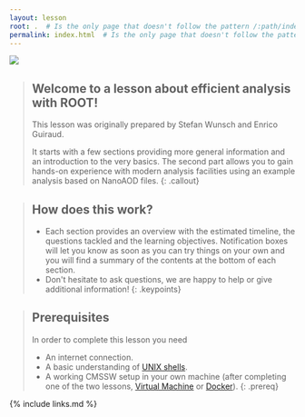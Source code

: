 ```yaml
---
layout: lesson
root: .  # Is the only page that doesn't follow the pattern /:path/index.html
permalink: index.html  # Is the only page that doesn't follow the pattern /:path/index.html
---
```


![](fig/banner.png)

> ## Welcome to a lesson about efficient analysis with ROOT!
> This lesson was originally prepared by Stefan Wunsch and Enrico Guiraud.
>
> It starts with a few sections providing more general information and an introduction to the very basics. The second part allows you to gain hands-on experience with modern analysis facilities using an example analysis based on NanoAOD files.
{: .callout}

> ## How does this work?
> - Each section provides an overview with the estimated timeline, the questions tackled and the learning objectives. Notification boxes will let you know as soon as you can try things on your own and you will find a summary of the contents at the bottom of each section.
> - Don't hesitate to ask questions, we are happy to help or give additional information!
{: .keypoints}

> ## Prerequisites
> In order to complete this lesson you need
> - An internet connection.
> - A basic understanding of [UNIX shells](https://swcarpentry.github.io/shell-novice/).
> - A working CMSSW setup in your own machine (after completing one of the two lessons, [Virtual Machine](https://cms-opendata-workshop.github.io/workshop-lesson-virtualmachine/) or [Docker](https://cms-opendata-workshop.github.io/workshop-lesson-docker-preexercises/)).
{: .prereq}

<!-- this is an html comment -->

{% include links.md %}
